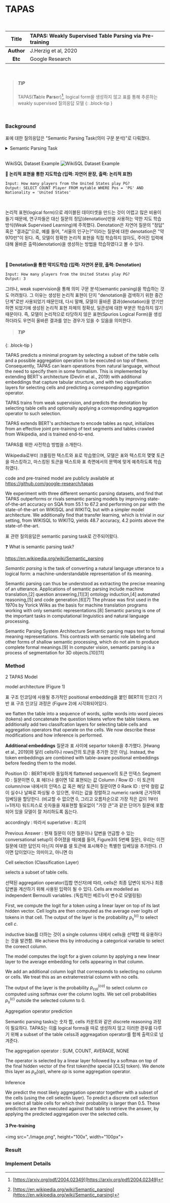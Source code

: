 <br/>

# TAPAS

<br/>

| **Title** | TAPAS: Weakly Supervised Table Parsing via Pre-training |
|:---------:|:--------------------------------------------------------|
| **Author** | J.Herzig et al, 2020 |
| **Etc** | Google Research |

<br/>

> ##### TIP
>
> TAPAS(**Ta**ble **Pa**r**s**er)[^1], logical form을 생성하지 않고 표를 통해 추론하는 weakly supervised 질의응답 모델
{: .block-tip }

<br/>

### Background

표에 대한 질의응답은 "Semantic Parsing Task(의미 구문 분석)"로 다뤄졌다.

<details>

<summary> Semantic Parsing Task </summary>

<br/>

**Semantic Parsing**[^2]

의미 구문 분석(Semantic Parsing)은 자연어 문장을 컴퓨터가 실행할 수 있는 표현(full logical forms)으로 변환하는 자연어 처리(NLP) 작업의 일종이다.
이 작업의 주요 목적은 인간의 언어를 컴퓨터가 이해하고 처리할 수 있는 논리적 형태나 구조화된 표현으로 변환하는 것이다.

예를 들면,
```
- 자연어 문장: "서울에서 부산까지 가는 기차 시간을 알려줘"
- 의미 구문 분석 결과: FindTrainSchedule(origin="서울", destination="부산")
```

</details>

<br/>

WikiSQL Dataset Example
![WikiSQL Dataset Example](https://production-media.paperswithcode.com/datasets/WikiSQL-0000000026-0230f53d_9oGhCvq.jpg)

**🏀 논리적 표현을 통한 지도학습 (입력: 자연어 문장, 출력: 논리적 표현)**

```
Input: How many players from the United States play PG?
Output: SELECT COUNT Player FROM mytable WHERE Pos = 'PG' AND Nationality = 'United States'
```

<br/>

논리적 표현(logical form)으로 레이블된 데이터셋을 만드는 것이 어렵고 많은 비용이 들기 때문에, 연구자들은 대신 질문의 정답(denotation)만을 사용하는 약한 지도 학습 방식(Weak Supervised Learning)에 주목했다. Denotation은 자연어 질문의 "정답" 혹은 "결과값"으로, 예를 들어, "서울의 인구는?"이라는 질문에 대한 denotation은 "약 970만"이 된다. 즉, 모델이 정확한 논리적 표현을 직접 학습하지 않아도, 주어진 입력에 대해 올바른 출력(denotation)을 생성하는 방법을 학습하였다고 볼 수 있다.

<br/>

**🏀 Denotation을 통한 약지도학습 (입력: 자연어 문장, 출력: Denotation)**

```
Input: How many players from the United States play PG?
Output: 3
```

그러나, weak supervision을 통해 의미 구문 분석(semantic parsing)을 학습하는 것도 어려웠다. 그 이유는 생성된 논리적 표현이 단지 "denotation을 검색하기 위한 중간 단계"로만 사용되었기 때문인데, 다시 말해, 모델이 올바른 결과(denotation)을 얻기만 하면 되었기에 생성된 논리적 표현 자체의 정확성, 일관성에 대한 부분은 학습하지 않기 때문이다. 즉, 모델이 논리적으로 타당하지 않은 표현(Spurios Logical Form)을 생성하더라도 우연히 올바른 결과를 얻는 경우가 있을 수 있음을 의미한다.

> ##### TIP
>
> 
{: .block-tip }


TAPAS predicts a minimal program by selecting a subset of the table cells and a possible aggregation operation to be executed on top of them. Consequently, TAPAS can learn operations from natural language, without the need to specify them in some formalism. This is implemented by extending BERT's architecture (Devlin et al., 2019) with additional embeddings that capture tabular structure, and with two classification layers for selecting cells and predicting a corresponding aggregation operator.

TAPAS trains from weak supervision, and predicts the denotation by selecting table cells and optionally applying a corresponding aggregation operator to such selection.

TAPAS extends BERT's architecture to encode tables as nput, initializes from an effective joint pre-training of text segments and tables crawled from Wikipedia, and is trained end-to-end.

TAPAS를 위한 사전학습 방법을 소개한다.

Wikipedia로부터 크롤링한 텍스트와 표로 학습했으며, 모델은 표와 텍스트의 몇몇 토큰을 마스킹하고, 마스킹된 토큰을 텍스트와 표 측면에서의 문맥에 맞게 예측하도록 학습하였다.

code and pre-trained model are publicly available at https://github.com/google-research/tapas

We experiment with three different semantic parsing datasets, and find that
TAPAS outperforms or rivals semantic parsing models by improving state-of-the-art accuracy on SQA from 55.1 to 67.2 and performing on par with the state-of-the-art on WIKISQL and WIKITQ, but with a simpler model architecture. We additionally find that transfer learning, which is trivial in our setting, from WIKISQL to WIKITQ, yields 48.7 accuracy, 4.2 points above the state-of-the-art.

표 관련 질의응답은 semantic parsing task로 간주되어왔다.

:question: What is semantic parsing task?

https://en.wikipedia.org/wiki/Semantic_parsing

*Semantic parsing* is the task of converting a natural language utterance to a logical form: a machine-understandable representation of its meaning.

Semantic parsing can thus be understood as extracting the precise meaning of an utterance. Applications of semantic parsing include machine translation,[2] question answering,[1][3] ontology induction,[4] automated reasoning,[5] and code generation.[6][7] The phrase was first used in the 1970s by Yorick Wilks as the basis for machine translation programs working with only semantic representations.[8] Semantic parsing is one of the important tasks in computational linguistics and natural language processing.


Semantic Parsing System Architecture
Semantic parsing maps text to formal meaning representations. This contrasts with semantic role labeling and other forms of shallow semantic processing, which do not aim to produce complete formal meanings.[9] In computer vision, semantic parsing is a process of segmentation for 3D objects.[10][11]





### Method

2 TAPAS Model

model architecture (Figure 1)

표 구조 인코딩에 사용될 추가적인 positional embedding을 붙인 BERT의 인코더 기반
표 구조 인코딩 과정은 (Figure 2)에 시각화되어있다.

we flatten the table into a sequence of words, splite words into word pieces (tokens) and concatenate the question tokens vefore the table tokens.
we additionally add two classifcation layers for selecting table cells and aggregation operators that operate on the cells.
We now describe these modifications and how inference is performed.

**Additional embeddings**
질문과 표 사이에 separtor token을 추가했다. [Hwang et al., 2019]와 달리 cells이나 rows간의 토큰을 추가한 것은 아님. Instead, the token embeddings are combined with table-aware positional embeddings before feeding them to the model.

Position ID : BERT에서와 동일하게 flattened sequence의 토큰 인덱스
Segment ID : 질문이면 0, 표 헤더나 셀이면 1로 표현되는 값
Column / Row ID : 이 토큰의 column/row 내에서의 인덱스 값 혹은 해당 토큰이 질문이면 0
Rank ID : 만약 컬럼 값이 실수나 날짜로 파싱될 수 있으면, 우리는 값을 정렬하고 numeric rank에 근거하여 임베딩을 할당한다. (비교할 수 없으면 0, 그리고 오름차순으로 가장 작은 값이 1부터 i+1까지) 워드피스로 숫자들을 재표현할 필요없이 "가장 큰"과 같은 단어가 질문에 포함되어 있을 모델이 잘 처리하도록 돕는다.

accordingly : 따라서
superlative : 최고의

Previous Answer : 현재 질문이 이전 질문이나 답변을 언급할 수 있는 conversational setup이 주어졌을 때(예를 들어, Figure3의 5번째 질문), 우리는 이전 질문에 대한 답인지 아닌지 여부를 셀 토큰에 표시해주는 특별한 임베딩을 추가한다. (1이면 답이었다는 의미이고, 아니면 0) 

Cell selection (Classification Layer)

selects a subset of table cells.

선택된 aggregation operator(집합 연산자)에 따라, cells은 최종 답변이 되거나 최종 답변을 계산하기 위해 사용된 입력이 될 수 있다.
Cells are modelled as independent Bernoulli variables. (독립적인 베르누이 변수로 모델링됨)

First, we compute the logit for a token using a linear layer on top of its last hidden vector. Cell logits are then computed as the average over logits of tokens in that cell. The output of the layer is the probability $p_s^{(c)}$ to select cell $c$.

inductive bias를 더하는 것이 a single columns 내에서 cells을 선택할 때 유용하다는 것을 발견함. We achieve this by introducing a categorical variable to select the coreect column.

The model computes the logit for a given column by applying a new linear layer to the average embedding for cells appearing in that column.

We add an additional column logit that corresponds to selecting no column or cells. We treat this as an extraterrestrial column with no cells.

The output of the layer is the probability $p_{col}^{(co)}$ to select column $co$ computed using softmax over the column logits. We set cell probabilities $p_s^{(c)}$ outside the selected column to 0.


Aggregation operator prediction

Semantic parsing tasks는 숫자 합, cells 카운트와 같은 discrete reasoning 과정이 필요하다. TAPAS는 이를 logical forms을 따로 생성하지 않고 이러한 경우를 다루기 위해 a subset of the table celss과 aggreagation operator를 함께 출력으로 넘겨준다.

The aggregation operator : SUM, COUNT, AVERAGE, NONE

The operator is selected by a linear layer followed by a softmax on top of the final hidden vector of the first token(the special [CLS] token).
We denote this layer as $p_a(op)$, where $op$ is some aggregation operator.



Inference

We predict the most likely aggregation operator together with a subset of the cells (using the cell selectin layer). To predict a discrete cell selection we select all table cells for which their probability is larger than 0.5. These predictions are then executed against that table to retrieve the answer, by applying the predicted aggregation over the selected cells.


#### 3 Pre-training

<img src="./image.png", height="100x", width="100px">



### Result

### Implement Details

[^1]: [https://arxiv.org/pdf/2004.02349](https://arxiv.org/pdf/2004.02349)
[^2]: [https://en.wikipedia.org/wiki/Semantic_parsing](https://en.wikipedia.org/wiki/Semantic_parsing)
